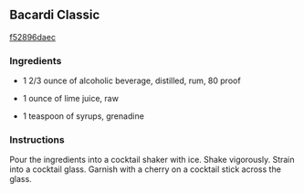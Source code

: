 ## Bacardi Classic

[f52896daec](http://www.food.com/recipe/bacardi-classic-149054)

### Ingredients

 - 1 2/3 ounce of alcoholic beverage, distilled, rum, 80 proof

 - 1 ounce of lime juice, raw

 - 1 teaspoon of syrups, grenadine

### Instructions

Pour the ingredients into a cocktail shaker with ice. Shake vigorously. Strain into a cocktail glass. Garnish with a cherry on a cocktail stick across the glass.